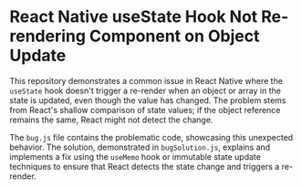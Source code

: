 # React Native useState Hook Not Re-rendering Component on Object Update

This repository demonstrates a common issue in React Native where the `useState` hook doesn't trigger a re-render when an object or array in the state is updated, even though the value has changed.  The problem stems from React's shallow comparison of state values; if the object reference remains the same, React might not detect the change. 

The `bug.js` file contains the problematic code, showcasing this unexpected behavior.  The solution, demonstrated in `bugSolution.js`, explains and implements a fix using the `useMemo` hook or immutable state update techniques to ensure that React detects the state change and triggers a re-render.